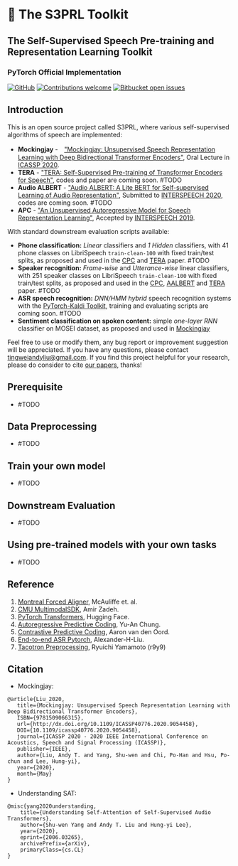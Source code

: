 # 🦜 The S3PRL Toolkit
## The Self-Supervised Speech Pre-training and Representation Learning Toolkit
### PyTorch Official Implementation
[![GitHub](https://img.shields.io/github/license/andi611/Self-Supervised-Speech-Pretraining-and-Representation-Learning)](https://en.wikipedia.org/wiki/MIT_License)
[![Contributions welcome](https://img.shields.io/badge/contributions-welcome-brightgreen.svg)](CONTRIBUTING.md)
[![Bitbucket open issues](https://img.shields.io/bitbucket/issues/andi611/Self-Supervised-Speech-Pretraining-and-Representation-Learning)](https://github.com/andi611/Self-Supervised-Speech-Pretraining-and-Representation-Learning/issues)

## Introduction
This is an open source project called S3PRL, where various self-supervised algorithms of speech are implemented:
- **Mockingjay** -　["Mockingjay: Unsupervised Speech Representation Learning with Deep Bidirectional Transformer Encoders"](https://arxiv.org/abs/1910.12638), Oral Lecture in [ICASSP 2020](https://2020.ieeeicassp.org/).
- **TERA** - ["TERA: Self-Supervised Pre-training of Transformer Encoders for Speech"](), codes and paper are coming soon. #TODO
- **Audio ALBERT** - ["Audio ALBERT: A Lite BERT for Self-supervised Learning of Audio Representation"](https://arxiv.org/abs/2005.08575), Submitted to [INTERSPEECH 2020](http://www.interspeech2020.org/), codes are coming soon. #TODO
- **APC** - ["An Unsupervised Autoregressive Model for Speech Representation Learning"](https://arxiv.org/abs/1904.03240), Accepted by [INTERSPEECH 2019](https://interspeech2019.org/).

With standard downstream evaluation scripts available:
- **Phone classification:** *Linear* classifiers and *1 Hidden* classifiers, with 41 phone classes on LibriSpeech `train-clean-100` with fixed train/test splits, as proposed and used in the [CPC](https://arxiv.org/abs/1807.03748) and [TERA]() paper. #TODO
- **Speaker recognition:** *Frame-wise* and *Utterance-wise* linear classifiers, with 251 speaker classes on LibriSpeech `train-clean-100` with fixed train/test splits, as proposed and used in the [CPC](https://arxiv.org/abs/1807.03748), [AALBERT](https://arxiv.org/abs/2005.08575) and [TERA]() paper. #TODO
- **ASR speech recognition:** *DNN/HMM hybrid* speech recognition systems with the [PyTorch-Kaldi Toolkit](https://github.com/mravanelli/pytorch-kaldi), training and evaluating scripts are coming soon. #TODO
- **Sentiment classification on spoken content:** simple *one-layer RNN* classifier on MOSEI dataset, as proposed and used in [Mockingjay](https://arxiv.org/abs/1910.12638)

Feel free to use or modify them, any bug report or improvement suggestion will be appreciated. If you have any questions, please contact tingweiandyliu@gmail.com. If you find this project helpful for your research, please do consider to cite [our papers](#Citation), thanks!

## Prerequisite
- #TODO

## Data Preprocessing
- #TODO

## Train your own model
- #TODO

## Downstream Evaluation
- #TODO

## Using pre-trained models with your own tasks
- #TODO

## Reference
1. [Montreal Forced Aligner](https://montreal-forced-aligner.readthedocs.io/en/latest/), McAuliffe et. al.
2. [CMU MultimodalSDK](https://github.com/A2Zadeh/CMU-MultimodalSDK/blob/master/README.md), Amir Zadeh.
3. [PyTorch Transformers](https://github.com/huggingface/pytorch-transformers), Hugging Face.
4. [Autoregressive Predictive Coding](https://arxiv.org/abs/1904.03240), Yu-An Chung.
5. [Contrastive Predictive Coding](https://arxiv.org/abs/1807.03748), Aaron van den Oord.
5. [End-to-end ASR Pytorch](https://github.com/Alexander-H-Liu/End-to-end-ASR-Pytorch), Alexander-H-Liu.
6. [Tacotron Preprocessing](https://github.com/r9y9/tacotron_pytorch), Ryuichi Yamamoto (r9y9)

## Citation
- Mockingjay:
```
@article{Liu_2020,
   title={Mockingjay: Unsupervised Speech Representation Learning with Deep Bidirectional Transformer Encoders},
   ISBN={9781509066315},
   url={http://dx.doi.org/10.1109/ICASSP40776.2020.9054458},
   DOI={10.1109/icassp40776.2020.9054458},
   journal={ICASSP 2020 - 2020 IEEE International Conference on Acoustics, Speech and Signal Processing (ICASSP)},
   publisher={IEEE},
   author={Liu, Andy T. and Yang, Shu-wen and Chi, Po-Han and Hsu, Po-chun and Lee, Hung-yi},
   year={2020},
   month={May}
}
```

- Understanding SAT:
```
@misc{yang2020understanding,
    title={Understanding Self-Attention of Self-Supervised Audio Transformers},
    author={Shu-wen Yang and Andy T. Liu and Hung-yi Lee},
    year={2020},
    eprint={2006.03265},
    archivePrefix={arXiv},
    primaryClass={cs.CL}
}
```
